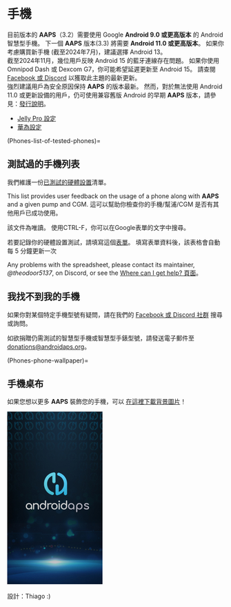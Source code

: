 # 手機

目前版本的 **AAPS**（3.2）需要使用 Google **Android 9.0 或更高版本** 的 Android 智慧型手機。 下一個 **AAPS** 版本(3.3) 將需要 **Android 11.0 或更高版本**。 如果你考慮購買新手機 (截至2024年7月)，建議選擇 Android 13。  
截至2024年11月，幾位用戶反映 Android 15 的藍牙連線存在問題。 如果你使用 Omnipod Dash 或 Dexcom G7，你可能希望延遲更新至 Android 15。 請查閱 [Facebook 或 Discord](../GettingHelp/WhereCanIGetHelp.md) 以獲取此主題的最新更新。  
強烈建議用戶為安全原因保持 **AAPS** 的版本最新。 然而，對於無法使用 Android 11.0 或更新設備的用戶，仍可使用兼容舊版 Android 的早期 **AAPS** 版本，請參見：[發行說明](#maintenance-android-version-aaps-version)。

- [Jelly Pro 設定](../CompatiblePhones/Jelly.md)
- [華為設定](../CompatiblePhones/Huawei.md)

(Phones-list-of-tested-phones)=

## 測試過的手機列表

我們維護一份[已測試的硬體設置](https://docs.google.com/spreadsheets/u/1/d/e/2PACX-1vScCNaIguEZVTVFAgpv1kXHdsHl3fs6xT6RB2Z1CeVJ561AvvqGwxMhlmSHk4J056gMCAQE02sAWJvT/pubhtml?gid=683363241&single=true)清單。

This list provides user feedback on the usage of a phone along with **AAPS** and a given pump and CGM. 這可以幫助你檢查你的手機/幫浦/CGM 是否有其他用戶已成功使用。

該文件為唯讀。 使用CTRL-F，你可以在Google表單的文字中搜尋。

若要記錄你的硬體設置測試，請填寫這個[表單](https://docs.google.com/forms/d/e/1FAIpQLSfoGKLYEx4aUAJ5RWL3xLJeNdmRyxtXmDzpGhuU3Rfcj2H_Jw/viewform)。 填寫表單資料後，該表格會自動每 5 分鐘更新一次

Any problems with the spreadsheet, please contact its maintainer, *@theodoor5137*, on Discord, or see the [Where can I get help? 頁面](../GettingHelp/WhereCanIGetHelp.md)。

## 我找不到我的手機

如果你對某個特定手機型號有疑問，請在我們的 [Facebook 或 Discord 社群](../GettingHelp/WhereCanIGetHelp.md) 搜尋或詢問。

如欲捐贈仍需測試的智慧型手機或智慧型手錶型號，請發送電子郵件至<donations@androidaps.org>。

(Phones-phone-wallpaper)=

## 手機桌布

如果您想以更多 **AAPS** 裝飾您的手機，可以 [在這裡下載背景圖片](../images/bg_phone.jpg)！

![手機背景](../images/bg_phone_thump.jpg)

設計：Thiago :)